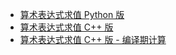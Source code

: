 - [算术表达式求值 Python 版](main.py)
- [算术表达式求值 C++ 版](main.cc)
- [算术表达式求值 C++ 版 - 编译期计算](main-compiletime.cc)
